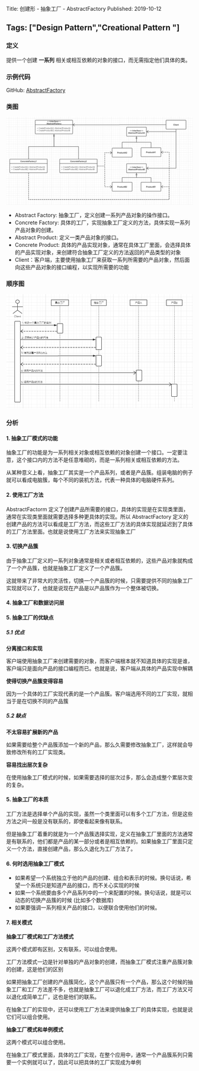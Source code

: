 Title: 创建形 - 抽象工厂 - AbstractFactory
Published: 2019-10-12

Tags: ["Design Pattern","Creational Pattern "]
---
### 定义
提供一个创建 **一系列** 相关或相互依赖的对象的接口，而无需指定他们具体的类。

### 示例代码
GitHub: [AbstractFactory](https://github.com/nightqbk/NK.DesignPattern/tree/master/NK.CreationalPatterns/NK.CreationalPatterns.AbstractFactory)

### 类图
![class diagram](../../assets/images/design-patterns/3-1.png)

- Abstract Factory: 抽象工厂，定义创建一系列产品对象的操作接口。
- Concrete Factory: 具体的工厂，实现抽象工厂定义的方法，具体实现一系列产品对象的创建。
- Abstract Product: 定义一类产品对象的接口。
- Concrete Product: 具体的产品实现对象，通常在具体工厂里面，会选择具体的产品实现对象，来创建符合抽象工厂定义的方法返回的产品类型的对象
- Client：客户端，主要使用抽象工厂来获取一系列所需要的产品对象，然后面向这些产品对象的接口编程，以实现所需要的功能
### 顺序图
![sequence diagram](../../assets/images/design-patterns/3-2.png)

### 分析

#### 1. 抽象工厂模式的功能

抽象工厂的功能是为一系列相关对象或相互依赖的对象创建一个接口。一定要注意，这个接口内的方法不是任意堆砌的，而是一系列相关或相互依赖的方法。

从某种意义上看，抽象工厂其实是一个产品系列，或者是产品簇。组装电脑的例子就可以看成电脑簇，每个不同的装机方法，代表一种具体的电脑硬件系列。

#### 2. 使用工厂方法

AbstractFactorm 定义了创建产品所需要的接口，具体的实现是在实现类里面，通常在实现类里面就需要选择多种更具体的实现。所以 AbstractFactory 定义的创建产品的方法可以看成是工厂方法，而这些工厂方法的具体实现就延迟到了具体的工厂方法里面。也就是说使用工厂方法来实现抽象工厂

#### 3. 切换产品簇

由于抽象工厂定义的一系列对象通常是相关或者相互依赖的，这些产品对象就构成了一个产品簇，也就是抽象工厂定义了一个产品簇。

这就带来了非常大的灵活性，切换一个产品簇的时候，只需要提供不同的抽象工厂实现就可以了，也就是说现在产品是以产品簇作为一个整体被切换。

#### 4. 抽象工厂和数据访问层

#### 5. 抽象工厂的优缺点

##### 5.1 优点

**分离接口和实现**

客户端使用抽象工厂来创建需要的对象，而客户端根本就不知道具体的实现是谁，客户端只是面向产品的接口编程而已。也就是说，客户端从具体的产品实现中解耦

**使得切换产品簇变得容易**

因为一个具体的工厂实现代表的是一个产品簇。客户端选用不同的工厂实现，就相当于是在切换不同的产品簇

##### 5.2 缺点

**不太容易扩展新的产品**

如果需要给整个产品簇添加一个新的产品，那么久需要修改抽象工厂，这样就会导致修改所有的工厂实现类。

**容易找出层次复杂**

在使用抽象工厂模式的时候，如果需要选择的层次过多，那么会造成整个累层次变的复杂。

#### 5. 抽象工厂的本质

工厂方法是选择单个产品的实现，虽然一个类里面可以有多个工厂方法，但是这些方法之间一般是没有联系的，即使看起来像有联系。

但是抽象工厂着重的就是为一个产品簇选择实现，定义在抽象工厂里面的方法通常是有联系的，他们都是产品的某一部分或者是相互依赖的。如果抽象工厂里面只定义一个方法，直接创建产品，那么久退化为工厂方法了。

#### 6. 何时选用抽象工厂模式

- 如果希望一个系统独立于他的产品的创建、组合和表示的时候。换句话说，希望一个系统只是知道产品的接口，而不关心实现的时候
- 如果一个系统要由多个产品系列中的一个来配置的时候。换句话说，就是可以动态的切换产品簇的时候 (比如多个数据库)
- 如果要强调一系列相关产品的接口，以便联合使用他们的时候。

#### 7. 相关模式

**抽象工厂模式和工厂方法模式**

这两个模式即有区别，又有联系，可以组合使用。

工厂方法模式一边是针对单独的产品对象的创建，而抽象工厂模式注重产品簇对象的创建，这是他们的区别

如果把抽象工厂创建的产品簇简化，这个产品簇只有一个产品，那么这个时候的抽象工厂和工厂方法差不多，也就是抽象工厂可以退化成工厂方法，而工厂方法又可以退化成简单工厂，这也是他们的联系。

在抽象工厂的实现中，还可以使用工厂方法来提供抽象工厂的具体实现，也就是说它们可以组合使用。

**抽象工厂模式和单例模式**

这两个模式可以组合使用。

在抽象工厂模式里面，具体的工厂实现，在整个应用中，通常一个产品簇系列只需要一个实例就可以了，因此可以把具体的工厂实现成为单例















